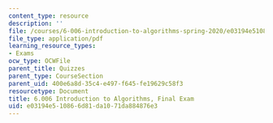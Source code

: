 ```yaml
---
content_type: resource
description: ''
file: /courses/6-006-introduction-to-algorithms-spring-2020/e03194e510866d81da1071da884876e3_MIT6_006S20_final.pdf
file_type: application/pdf
learning_resource_types:
- Exams
ocw_type: OCWFile
parent_title: Quizzes
parent_type: CourseSection
parent_uid: 400e6a8d-35c4-e497-f645-fe19629c58f3
resourcetype: Document
title: 6.006 Introduction to Algorithms, Final Exam
uid: e03194e5-1086-6d81-da10-71da884876e3
---
```

